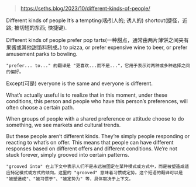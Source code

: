 > https://seths.blog/2023/10/different-kinds-of-people/


Different kinds of people
It’s a tempting(吸引人的; 诱人的) shortcut(捷径，近路; 被切短的东西; 快捷键).

Different kinds of people prefer pop tarts(一种甜点，通常由两片薄饼之间夹有果酱或其他甜馅料制成。) to pizza, or prefer expensive wine to beer, or prefer amusement parks to bowling.

```"prefer... to..." 的翻译是 "更喜欢...而不是..."，它用于表示对两种或多种选择之间的偏好。```

Except(可是) everyone is the same and everyone is different.

What’s actually useful is to realize that in this moment, under these conditions, this person and people who have this person’s preferences, will often choose a certain path.

When groups of people with a shared preference or attitude choose to do something, we see markets and cultural trends.

But these people aren’t different kinds. They’re simply people responding or reacting to what’s on offer. This means that people can have different responses based on different offers and different conditions. We’re not stuck forever, simply grooved into certain patterns.

```"grooved into" 在上下文中表示人们不是永远被固定在某种模式或方式中，而是被塑造成适应特定模式或方式的倾向。这里的 "grooved" 意味着习惯或定势。这个短语的翻译可以是 "被塑造成"、"被习惯于"、"被定势为" 等，具体取决于上下文。```